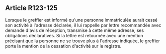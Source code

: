 Article R123-125
----
Lorsque le greffier est informé qu'une personne immatriculée aurait cessé son
activité à l'adresse déclarée, il lui rappelle par lettre recommandée avec
demande d'avis de réception, transmise à cette même adresse, ses obligations
déclaratives. Si la lettre est retournée avec une mention précisant que la
personne ne se trouve plus à l'adresse indiquée, le greffier porte la mention de
la cessation d'activité sur le registre.
